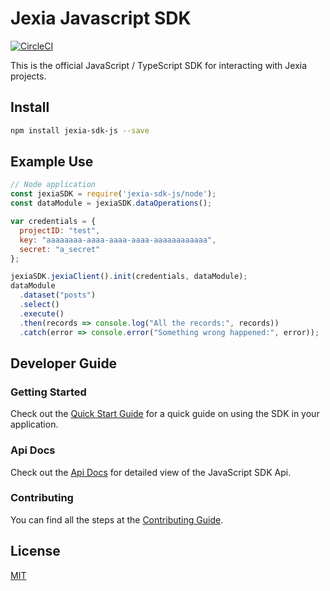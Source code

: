 # Jexia Javascript SDK

[![CircleCI](https://circleci.com/gh/jexia/jexia-sdk-js.svg?style=svg)](https://circleci.com/gh/jexia/jexia-sdk-js)

This is the official JavaScript / TypeScript SDK for interacting with Jexia projects.

## Install

```bash
npm install jexia-sdk-js --save
```

## Example Use

```javascript
// Node application
const jexiaSDK = require('jexia-sdk-js/node');
const dataModule = jexiaSDK.dataOperations();

var credentials = {
  projectID: "test",
  key: "aaaaaaaa-aaaa-aaaa-aaaa-aaaaaaaaaaaa",
  secret: "a_secret"
};

jexiaSDK.jexiaClient().init(credentials, dataModule);
dataModule
  .dataset("posts")
  .select()
  .execute()
  .then(records => console.log("All the records:", records))
  .catch(error => console.error("Something wrong happened:", error));
```

## Developer Guide

### Getting Started

Check out the [Quick Start Guide](extra_docs/quickstart.md) for a quick guide on using the SDK in your application.

### Api Docs

Check out the [Api Docs](https://jexia.github.io/jexia-sdk-js/) for detailed view of the JavaScript SDK Api.

### Contributing

You can find all the steps at the [Contributing Guide](CONTRIBUTING.md).

## License

[MIT](LICENSE)
